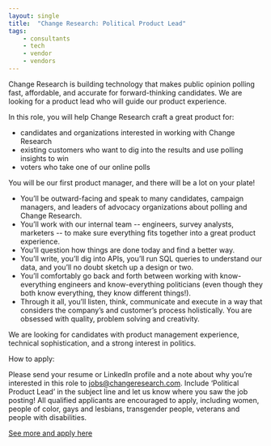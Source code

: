 ```yaml
---
layout: single
title:  "Change Research: Political Product Lead"
tags: 
    - consultants
    - tech
    - vendor
    - vendors
---
```


Change Research is building technology that makes public opinion polling fast, affordable, and accurate for forward-thinking candidates. We are looking for a product lead who will guide our product experience.

In this role, you will help Change Research craft a great product for:

* candidates and organizations interested in working with Change Research
* existing customers who want to dig into the results and use polling insights to win
* voters who take one of our online polls

You will be our first product manager, and there will be a lot on your plate!

* You’ll be outward-facing and speak to many candidates, campaign managers, and leaders of advocacy organizations about polling and Change Research.
* You’ll work with our internal team -- engineers, survey analysts, marketers -- to make sure everything fits together into a great product experience.
* You’ll question how things are done today and find a better way.
* You’ll write, you’ll dig into APIs, you’ll run SQL queries to understand our data, and you’ll no doubt sketch up a design or two.
* You’ll comfortably go back and forth between working with know-everything engineers and know-everything politicians (even though they both know everything, they know different things!).
* Through it all, you’ll listen, think, communicate and execute in a way that considers the company’s and customer’s process holistically. You are obsessed with quality, problem solving and creativity.

We are looking for candidates with product management experience, technical sophistication, and a strong interest in politics.

How to apply:  

Please send your resume or LinkedIn profile and a note about why you’re interested in this role to jobs@changeresearch.com. Include ‘Political Product Lead’ in the subject line and let us know where you saw the job posting!
All qualified applicants are encouraged to apply, including women, people of color, gays and lesbians, transgender people, veterans and people with disabilities.

[See more and apply here](https://www.changeresearch.com/jobs-politicalproductlead)
